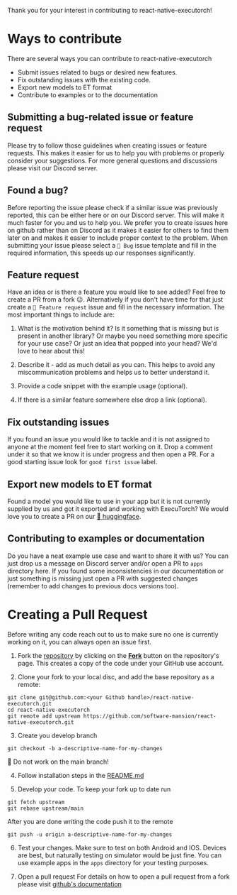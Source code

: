 Thank you for your interest in contributing to react-native-executorch!

# Ways to contribute

There are several ways you can contribute to react-native-executorch

- Submit issues related to bugs or desired new features.
- Fix outstanding issues with the existing code.
- Export new models to ET format
- Contribute to examples or to the documentation

## Submitting a bug-related issue or feature request

Please try to follow those guidelines when creating issues or feature requests. This makes it easier for us to help you with problems or properly consider your suggestions.
For more general questions and discussions please visit our Discord server.

## Found a bug?

Before reporting the issue please check if a similar issue was previously reported, this can be either here or on our Discord server. This will make it much faster for you and us to help you. We prefer you to create issues here on github rather than on Discord as it makes it easier for others to find them later on and makes it easier to include proper context to the problem. When submitting your issue please select a `🐛 Bug` issue template and fill in the required information, this speeds up our responses significantly.

## Feature request

Have an idea or is there a feature you would like to see added? Feel free to create a PR from a fork 😉. Alternatively if you don't have time for that just create a `🚀 Feature request` issue and fill in the necessary information.
The most important things to include are:

1. What is the motivation behind it? Is it something that is missing but is present in another library? Or maybe you need something more specific for your use case? Or just an idea that popped into your head?
   We'd love to hear about this!

2. Describe it - add as much detail as you can. This helps to avoid any miscommunication problems and helps us to better understand it.

3. Provide a code snippet with the example usage (optional).

4. If there is a similar feature somewhere else drop a link (optional).

## Fix outstanding issues

If you found an issue you would like to tackle and it is not assigned to anyone at the moment feel free to start working on it. Drop a comment under it so that we know it is under progress and then open a PR. For a good starting issue look for `good first issue` label.

## Export new models to ET format

Found a model you would like to use in your app but it is not currently supplied by us and got it exported and working with ExecuTorch? We would love you to create a PR on our [🤗 huggingface](https://huggingface.co/spaces/software-mansion/README/discussions?status=open&type=pull_request&sort=recently-created).

## Contributing to examples or documentation

Do you have a neat example use case and want to share it with us? You can just drop us a message on Discord server and/or open a PR to `apps` directory here.
If you found some inconsistencies in our documentation or just something is missing just open a PR with suggested changes (remember to add changes to previous docs versions too).

# Creating a Pull Request

Before writing any code reach out to us to make sure no one is currently working on it, you can always open an issue first.

1. Fork the [repository](https://github.com/software-mansion/react-native-executorch) by clicking on the **[Fork](https://github.com/software-mansion/react-native-executorch/fork)** button on the repository's page. This creates a copy of the code under your GitHub use account.

2. Clone your fork to your local disc, and add the base repository as a remote:

```
git clone git@github.com:<your Github handle>/react-native-executorch.git
cd react-native-executorch
git remote add upstream https://github.com/software-mansion/react-native-executorch.git
```

3. Create you develop branch

```
git checkout -b a-descriptive-name-for-my-changes
```

🚨 Do not work on the main branch!

4. Follow installation steps in the [README.md](./README.md)

5. Develop your code.
   To keep your fork up to date run

```
git fetch upstream
git rebase upstream/main
```

After you are done writing the code push it to the remote

```
git push -u origin a-descriptive-name-for-my-changes
```

6. Test your changes.
   Make sure to test on both Android and IOS. Devices are best, but naturally testing on simulator would be just fine. You can use example apps in the `apps` directory for your testing purposes.

7. Open a pull request
   For details on how to open a pull request from a fork please visit [github's documentation](https://docs.github.com/en/pull-requests/collaborating-with-pull-requests/proposing-changes-to-your-work-with-pull-requests/creating-a-pull-request-from-a-fork)
